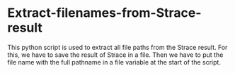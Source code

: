 # Extract-filenames-from-Strace-result
This python script is used to extract all file paths from the Strace result. For this, we have to save the result of Strace in a file. Then we have to put the file name with the full pathname in a file variable at the start of the script.
